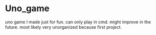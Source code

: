 # Uno_game
uno game I made just for fun.
can only play in cmd.
might improve in the future.
most likely very unorganized because first project.
